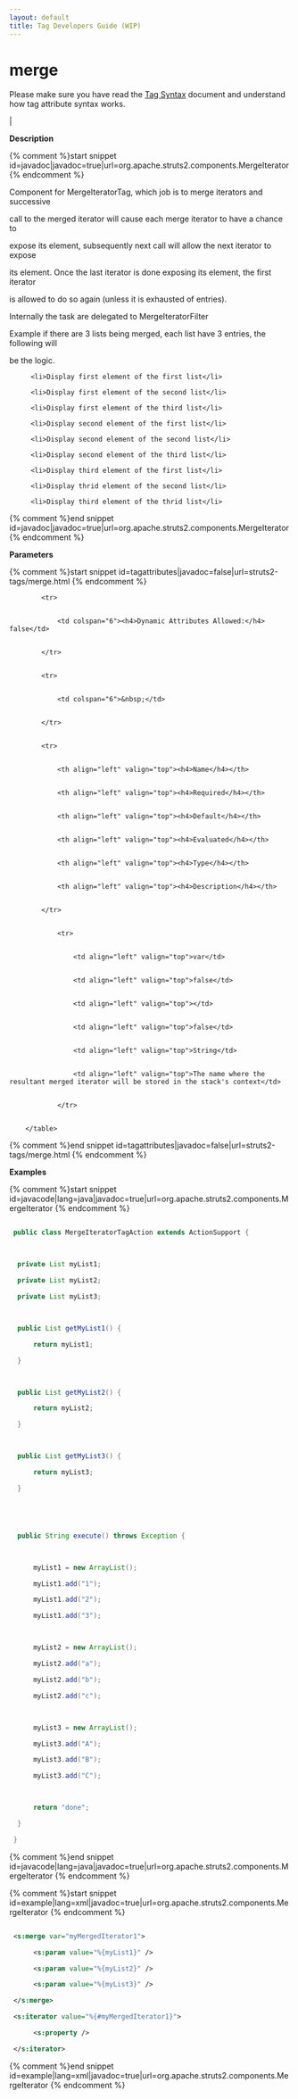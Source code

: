 ```yaml
---
layout: default
title: Tag Developers Guide (WIP)
---
```


# merge


Please make sure you have read the [Tag Syntax](#PAGE_13927) document and understand how tag attribute syntax works.

| 

__Description__



{% comment %}start snippet id=javadoc|javadoc=true|url=org.apache.struts2.components.MergeIterator {% endcomment %}
<p> <p>Component for MergeIteratorTag, which job is to merge iterators and successive
 call to the merged iterator will cause each merge iterator to have a chance to
 expose its element, subsequently next call will allow the next iterator to expose
 its element. Once the last iterator is done exposing its element, the first iterator
 is allowed to do so again (unless it is exhausted of entries).</P>

 <p>Internally the task are delegated to MergeIteratorFilter</p>

 <p>Example if there are 3 lists being merged, each list have 3 entries, the following will
 be the logic.</P>
 <ol>
      <li>Display first element of the first list</li>
      <li>Display first element of the second list</li>
      <li>Display first element of the third list</li>
      <li>Display second element of the first list</li>
      <li>Display second element of the second list</li>
      <li>Display second element of the third list</li>
      <li>Display third element of the first list</li>
      <li>Display thrid element of the second list</li>
      <li>Display third element of the thrid list</li>
 </ol></p>
{% comment %}end snippet id=javadoc|javadoc=true|url=org.apache.struts2.components.MergeIterator {% endcomment %}

__Parameters__



{% comment %}start snippet id=tagattributes|javadoc=false|url=struts2-tags/merge.html {% endcomment %}
<p>		<table width="100%">
			<tr>
				<td colspan="6"><h4>Dynamic Attributes Allowed:</h4> false</td>
			</tr>
			<tr>
				<td colspan="6">&nbsp;</td>
			</tr>
			<tr>
				<th align="left" valign="top"><h4>Name</h4></th>
				<th align="left" valign="top"><h4>Required</h4></th>
				<th align="left" valign="top"><h4>Default</h4></th>
				<th align="left" valign="top"><h4>Evaluated</h4></th>
				<th align="left" valign="top"><h4>Type</h4></th>
				<th align="left" valign="top"><h4>Description</h4></th>
			</tr>
				<tr>
					<td align="left" valign="top">var</td>
					<td align="left" valign="top">false</td>
					<td align="left" valign="top"></td>
					<td align="left" valign="top">false</td>
					<td align="left" valign="top">String</td>
					<td align="left" valign="top">The name where the resultant merged iterator will be stored in the stack's context</td>
				</tr>
		</table></p>
{% comment %}end snippet id=tagattributes|javadoc=false|url=struts2-tags/merge.html {% endcomment %}

__Examples__



{% comment %}start snippet id=javacode|lang=java|javadoc=true|url=org.apache.struts2.components.MergeIterator {% endcomment %}

```java
 public class MergeIteratorTagAction extends ActionSupport {

  private List myList1;
  private List myList2;
  private List myList3;

  public List getMyList1() {
      return myList1;
  }

  public List getMyList2() {
      return myList2;
  }

  public List getMyList3() {
      return myList3;
  }


  public String execute() throws Exception {

      myList1 = new ArrayList();
      myList1.add("1");
      myList1.add("2");
      myList1.add("3");

      myList2 = new ArrayList();
      myList2.add("a");
      myList2.add("b");
      myList2.add("c");

      myList3 = new ArrayList();
      myList3.add("A");
      myList3.add("B");
      myList3.add("C");

      return "done";
  }
 }
```

{% comment %}end snippet id=javacode|lang=java|javadoc=true|url=org.apache.struts2.components.MergeIterator {% endcomment %}


{% comment %}start snippet id=example|lang=xml|javadoc=true|url=org.apache.struts2.components.MergeIterator {% endcomment %}

```xml
 <s:merge var="myMergedIterator1">
      <s:param value="%{myList1}" />
      <s:param value="%{myList2}" />
      <s:param value="%{myList3}" />
 </s:merge>
 <s:iterator value="%{#myMergedIterator1}">
      <s:property />
 </s:iterator>
```

{% comment %}end snippet id=example|lang=xml|javadoc=true|url=org.apache.struts2.components.MergeIterator {% endcomment %}
